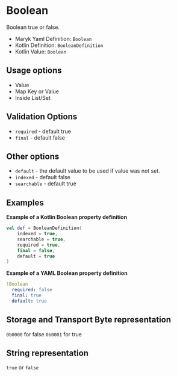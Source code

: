 # Boolean
Boolean true or false.

- Maryk Yaml Definition: `Boolean`
- Kotlin Definition: `BooleanDefinition`
- Kotlin Value: `Boolean`

## Usage options
- Value
- Map Key or Value
- Inside List/Set

## Validation Options
- `required` - default true
- `final` - default false

## Other options
- `default` - the default value to be used if value was not set.
- `indexed` - default false
- `searchable` - default true

## Examples

**Example of a Kotlin Boolean property definition**
```kotlin
val def = BooleanDefinition(
    indexed = true,
    searchable = true,
    required = true,
    final = false,
    default = true
)
```

**Example of a YAML Boolean property definition**
```yaml
!Boolean
  required: false
  final: true
  default: true
```

## Storage and Transport Byte representation
`0b0000` for false `0b0001` for true

## String representation
`true` or `false`
